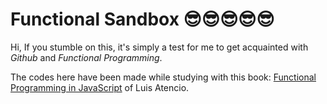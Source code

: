 # Functional Sandbox 😎😎😎😎😎

Hi, If you stumble on this, it's simply a test for me to get acquainted with
*Github* and *Functional Programming*.

The codes here have been made while studying with this book:
[Functional Programming in JavaScript](https://www.manning.com/books/functional-programming-in-javascript)
of Luis Atencio.
